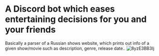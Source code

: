 # A Discord bot which eases entertaining decisions for you and your friends
Basically a parser of a Russian shows website, which prints out info of a given show/movie such as description, genre, release date..
![8yzE3BB3Ij](https://user-images.githubusercontent.com/45117821/185148098-55c2b533-1e13-4374-af40-4f4beac4acb2.gif)
